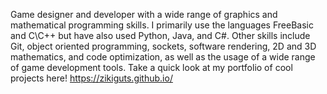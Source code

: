Game designer and developer with a wide range of graphics and mathematical programming  skills. I primarily use the languages FreeBasic and C\C++ but have also used Python, Java, and C#. Other skills include Git, object oriented programming, sockets, software rendering, 2D and 3D mathematics, and code optimization, as well as  the usage of a wide range of game development tools.
Take a quick look at my portfolio of cool projects here!
https://zikiguts.github.io/
